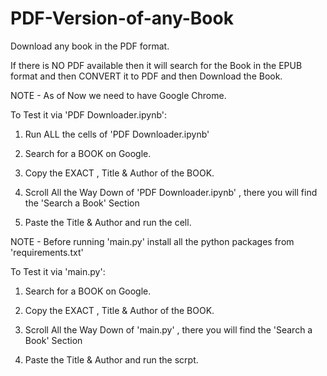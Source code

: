 # PDF-Version-of-any-Book

Download any book in the PDF format. 

If there is NO PDF available then it will search for the Book in the EPUB format and then CONVERT it to PDF and then Download the Book.

NOTE - As of Now we need to have Google Chrome.


To Test it via 'PDF Downloader.ipynb':

1. Run ALL the cells of 'PDF Downloader.ipynb'

2. Search for a BOOK on Google.

3. Copy the EXACT , Title & Author of the BOOK.

4. Scroll All the Way Down of 'PDF Downloader.ipynb' , there you will find the 'Search a Book' Section

5. Paste the Title & Author and run the cell.


NOTE - Before running 'main.py' install all the python packages from 'requirements.txt'

To Test it via 'main.py':

1. Search for a BOOK on Google.

2. Copy the EXACT , Title & Author of the BOOK.

3. Scroll All the Way Down of 'main.py' , there you will find the 'Search a Book' Section

4. Paste the Title & Author and run the scrpt.
